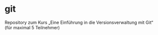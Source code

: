 # git
Repository zum Kurs „Eine Einführung in die Versionsverwaltung mit Git“
(für maximal 5 Teilnehmer)
